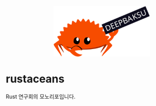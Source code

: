 <div align='center'>
  <img src='./assets/rustacean-for-deepbaksu.svg' width='50%'>
</div>

# rustaceans
Rust 연구회의 모노리포입니다.

